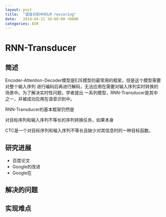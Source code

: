 ```yaml
---
layout: post
title:  "语音识别中的LM rescoring"
date:   2019-04-21 10:00:00 +0800
categories: ASR
---
```

# RNN-Transducer

## 简述

Encoder-Attention-Decoder模型是E2E模型的最常用的框架，但是这个模型需要对整个输入序列
进行编码后再进行解码，无法应用在需要对输入序列实时转换的场景中。为了解决实时性问题，学者提出
一系列模型，RNN-Transducer是其中之一，并被成功应用在语音识别中。

RNN-Transducer的基本框架仍然是

对目标序列和输入序列不等长的序列转换任务，如果本身

CTC是一个对目标序列和输入序列不等长且缺少对其信息时的一种目标函数。

## 研究进展
* 百度论文
* Google的改进
* Google在

## 解决的问题

## 实现难点

## 